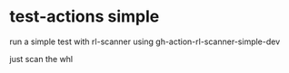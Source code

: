 # test-actions simple

run a simple test with rl-scanner
using gh-action-rl-scanner-simple-dev

just scan the whl

